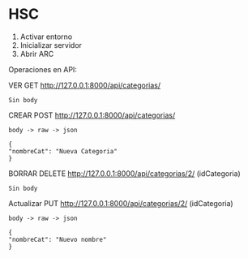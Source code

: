 # HSC

1. Activar entorno
2. Inicializar servidor
3. Abrir ARC

Operaciones en API: 

VER
    GET http://127.0.0.1:8000/api/categorias/

    Sin body



CREAR
    POST http://127.0.0.1:8000/api/categorias/

    body -> raw -> json

    {
    "nombreCat": "Nueva Categoria"
    }





BORRAR
    DELETE http://127.0.0.1:8000/api/categorias/2/ (idCategoria)

    Sin body





Actualizar 
    PUT http://127.0.0.1:8000/api/categorias/2/ (idCategoria)

    body -> raw -> json

    {
    "nombreCat": "Nuevo nombre"
    }


